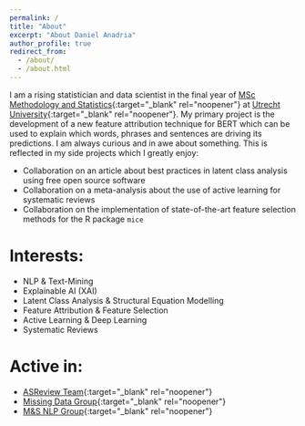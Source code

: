 ```yaml
---
permalink: /
title: "About"
excerpt: "About Daniel Anadria"
author_profile: true
redirect_from: 
  - /about/
  - /about.html
---
```


I am a rising statistician and data scientist in the final year 
of [MSc Methodology and Statistics](https://www.uu.nl/en/organisation/methodology-and-statistics/master-msbbss){:target="_blank" rel="noopener"} 
at [Utrecht University](https://uu.nl/en){:target="_blank" rel="noopener"}. 
My primary project is the development of a new feature attribution technique for BERT 
which can be used to explain which words, phrases and sentences are driving its predictions.
I am always curious and in awe about something.
This is reflected in my side projects which I greatly enjoy:
- Collaboration on an article about best practices in latent class analysis using free open source software
- Collaboration on a meta-analysis about the use of active learning for systematic reviews
- Collaboration on the implementation of state-of-the-art feature selection methods for the R package `mice` 





Interests:
======
- NLP & Text-Mining
- Explainable AI (XAI)
- Latent Class Analysis & Structural Equation Modelling
- Feature Attribution & Feature Selection
- Active Learning & Deep Learning
- Systematic Reviews

Active in:
======
- [ASReview Team](https://asreview.nl/){:target="_blank" rel="noopener"}
- [Missing Data Group](https://www.uu.nl/en/organisation/methodology-and-statistics/missing-data){:target="_blank" rel="noopener"}
- [M&S NLP Group](https://nlp.sites.uu.nl/){:target="_blank" rel="noopener"}


